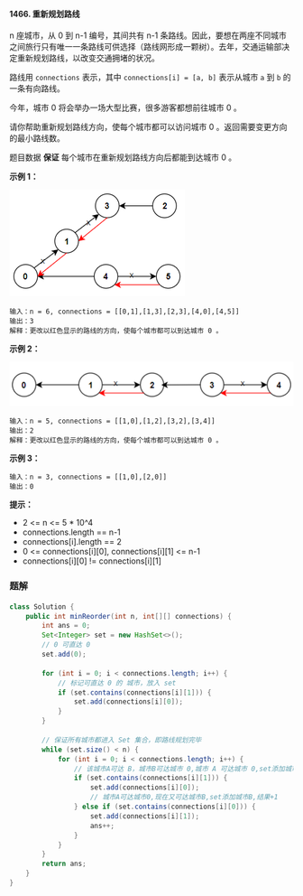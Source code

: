 #### 1466. 重新规划路线

n 座城市，从 0 到 n-1 编号，其间共有 n-1 条路线。因此，要想在两座不同城市之间旅行只有唯一一条路线可供选择（路线网形成一颗树）。去年，交通运输部决定重新规划路线，以改变交通拥堵的状况。

路线用 `connections` 表示，其中 `connections[i] = [a, b]` 表示从城市 `a` 到 `b` 的一条有向路线。

今年，城市 0 将会举办一场大型比赛，很多游客都想前往城市 0 。

请你帮助重新规划路线方向，使每个城市都可以访问城市 0 。返回需要变更方向的最小路线数。

题目数据 **保证** 每个城市在重新规划路线方向后都能到达城市 0 。

**示例 1：**

![img](./images/重新规划路线/1.jpg)

```shell
输入：n = 6, connections = [[0,1],[1,3],[2,3],[4,0],[4,5]]
输出：3
解释：更改以红色显示的路线的方向，使每个城市都可以到达城市 0 。
```

**示例 2：**

![img](./images/重新规划路线/2.jpg)

```shell
输入：n = 5, connections = [[1,0],[1,2],[3,2],[3,4]]
输出：2
解释：更改以红色显示的路线的方向，使每个城市都可以到达城市 0 。
```

**示例 3：**

```shell
输入：n = 3, connections = [[1,0],[2,0]]
输出：0
```

**提示：**

* 2 <= n <= 5 * 10^4
* connections.length == n-1
* connections[i].length == 2
* 0 <= connections[i][0], connections[i][1] <= n-1
* connections[i][0] != connections[i][1]

### 题解

```java
class Solution {
    public int minReorder(int n, int[][] connections) {
        int ans = 0;
        Set<Integer> set = new HashSet<>();
        // 0 可直达 0
        set.add(0);

        for (int i = 0; i < connections.length; i++) {
            // 标记可直达 0 的 城市，放入 set
            if (set.contains(connections[i][1])) {
                set.add(connections[i][0]);
            }
        }

        // 保证所有城市都进入 Set 集合，即路线规划完毕
        while (set.size() < n) {
            for (int i = 0; i < connections.length; i++) {
                // 该城市A可达 B，城市B可达城市 0,城市 A 可达城市 0,set添加城市A
                if (set.contains(connections[i][1])) {
                    set.add(connections[i][0]);
                    // 城市A可达城市0,现在又可达城市B,set添加城市B,结果+1
                } else if (set.contains(connections[i][0])) {
                    set.add(connections[i][1]);
                    ans++;
                }
            }
        }
        return ans;
    }
}
```

